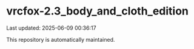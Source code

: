 # vrcfox-2.3_body_and_cloth_edition

Last updated: 2025-06-09 00:36:17

This repository is automatically maintained.
